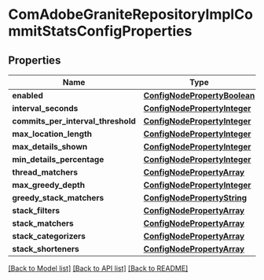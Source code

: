 # ComAdobeGraniteRepositoryImplCommitStatsConfigProperties

## Properties
Name | Type | Description | Notes
------------ | ------------- | ------------- | -------------
**enabled** | [**ConfigNodePropertyBoolean**](ConfigNodePropertyBoolean.md) |  | [optional] 
**interval_seconds** | [**ConfigNodePropertyInteger**](ConfigNodePropertyInteger.md) |  | [optional] 
**commits_per_interval_threshold** | [**ConfigNodePropertyInteger**](ConfigNodePropertyInteger.md) |  | [optional] 
**max_location_length** | [**ConfigNodePropertyInteger**](ConfigNodePropertyInteger.md) |  | [optional] 
**max_details_shown** | [**ConfigNodePropertyInteger**](ConfigNodePropertyInteger.md) |  | [optional] 
**min_details_percentage** | [**ConfigNodePropertyInteger**](ConfigNodePropertyInteger.md) |  | [optional] 
**thread_matchers** | [**ConfigNodePropertyArray**](ConfigNodePropertyArray.md) |  | [optional] 
**max_greedy_depth** | [**ConfigNodePropertyInteger**](ConfigNodePropertyInteger.md) |  | [optional] 
**greedy_stack_matchers** | [**ConfigNodePropertyString**](ConfigNodePropertyString.md) |  | [optional] 
**stack_filters** | [**ConfigNodePropertyArray**](ConfigNodePropertyArray.md) |  | [optional] 
**stack_matchers** | [**ConfigNodePropertyArray**](ConfigNodePropertyArray.md) |  | [optional] 
**stack_categorizers** | [**ConfigNodePropertyArray**](ConfigNodePropertyArray.md) |  | [optional] 
**stack_shorteners** | [**ConfigNodePropertyArray**](ConfigNodePropertyArray.md) |  | [optional] 

[[Back to Model list]](../README.md#documentation-for-models) [[Back to API list]](../README.md#documentation-for-api-endpoints) [[Back to README]](../README.md)


